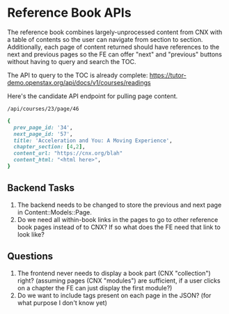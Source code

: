 # Reference Book APIs

The reference book combines largely-unprocessed content from CNX with a table of contents so the user can navigate from section to section.  Additionally, each page of content returned should have references to the next and previous pages so the FE can offer "next" and "previous" buttons without having to query and search the TOC.

The API to query to the TOC is already complete: https://tutor-demo.openstax.org/api/docs/v1/courses/readings

Here's the candidate API endpoint for pulling page content.

`/api/courses/23/page/46`

```ruby
{
  prev_page_id: '34',
  next_page_id: '57',
  title: 'Acceleration and You: A Moving Experience',
  chapter_section: [4,2],
  content_url: "https://cnx.org/blah"
  content_html: "<html here>",
}
```

## Backend Tasks

1. The backend needs to be changed to store the previous and next page in Content::Models::Page.
2. Do we need all within-book links in the pages to go to other reference book pages instead of to CNX?  If so what does the FE need that link to look like?


## Questions

1. The frontend never needs to display a book part (CNX "collection") right?  (assuming pages (CNX "modules") are sufficient, if a user clicks on a chapter the FE can just display the first module?)
2. Do we want to include tags present on each page in the JSON? (for what purpose I don't know yet)
